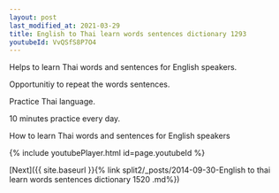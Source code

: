 ```yaml
---
layout: post
last_modified_at: 2021-03-29
title: English to Thai learn words sentences dictionary 1293 
youtubeId: VvQSfS8P7O4
---
```

 
 
Helps to learn Thai words and sentences for English speakers.

Opportunitiy to repeat the words sentences. 

Practice Thai language. 
 
10 minutes practice every day. 
 
How to learn Thai words and sentences for English speakers 
 
{% include youtubePlayer.html id=page.youtubeId %}
 
 
[Next]({{ site.baseurl }}{% link  split2/_posts/2014-09-30-English to thai learn words sentences dictionary 1520 .md%})
 
